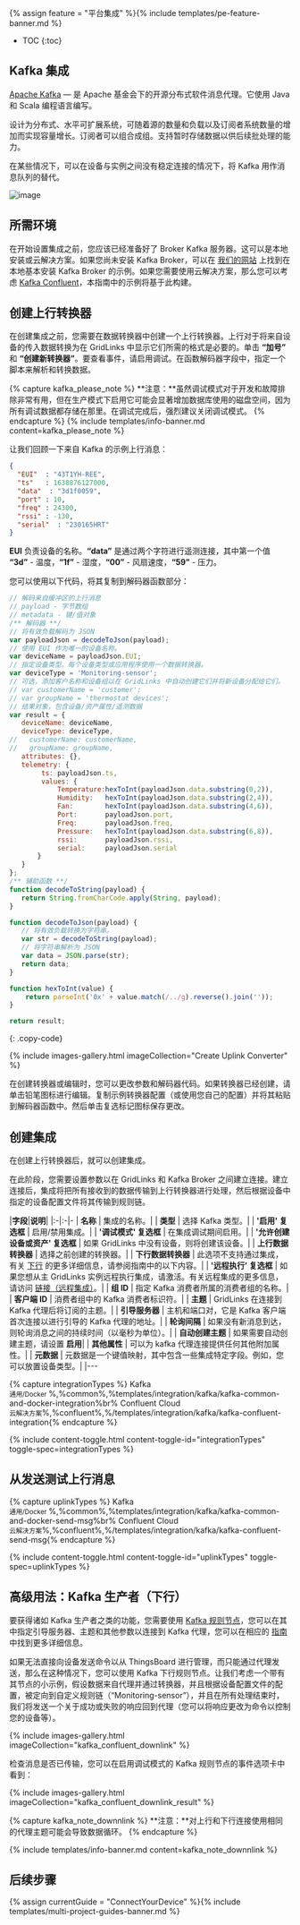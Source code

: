 {% assign feature = "平台集成" %}{% include templates/pe-feature-banner.md %}

* TOC
{:toc}

## Kafka 集成

[Apache Kafka](https://kafka.apache.org/) — 是 Apache 基金会下的开源分布式软件消息代理。它使用 Java 和 Scala 编程语言编写。

设计为分布式、水平可扩展系统，可随着源的数量和负载以及订阅者系统数量的增加而实现容量增长。订阅者可以组合成组。支持暂时存储数据以供后续批处理的能力。

在某些情况下，可以在设备与实例之间没有稳定连接的情况下，将 Kafka 用作消息队列的替代。

![image](/images/user-guide/integrations/kafka/Kafka_main.png)

## 所需环境
在开始设置集成之前，您应该已经准备好了 Broker Kafka 服务器。这可以是本地安装或云解决方案。如果您尚未安装 Kafka Broker，可以在 [我们的网站](https://thingsboard.io/docs/user-guide/install/pe/ubuntu/?ubuntuThingsboardQueue=kafka#step-5-choose-thingsboard-queue-service) 上找到在本地基本安装 Kafka Broker 的示例。如果您需要使用云解决方案，那么您可以考虑 [Kafka Confluent](https://www.confluent.io/)，本指南中的示例将基于此构建。

## 创建上行转换器

在创建集成之前，您需要在数据转换器中创建一个上行转换器。上行对于将来自设备的传入数据转换为在 GridLinks 中显示它们所需的格式是必要的。单击 **“加号”** 和 **“创建新转换器”**。要查看事件，请启用调试。在函数解码器字段中，指定一个脚本来解析和转换数据。

{% capture kafka_please_note %}
**注意：**虽然调试模式对于开发和故障排除非常有用，但在生产模式下启用它可能会显著增加数据库使用的磁盘空间，因为所有调试数据都存储在那里。在调试完成后，强烈建议关闭调试模式。
{% endcapture %}
{% include templates/info-banner.md content=kafka_please_note %}

让我们回顾一下来自 Kafka 的示例上行消息：
```json
{
  "EUI"  : "43T1YH-REE",
  "ts"   : 1638876127000,
  "data"  : "3d1f0059",
  "port" : 10,
  "freq" : 24300,
  "rssi" : -130,
  "serial"  : "230165HRT"
}
```
**EUI** 负责设备的名称。**“data”** 是通过两个字符进行遥测连接，其中第一个值 **“3d”** - 温度，**“1f”** - 湿度，**“00”** - 风扇速度，**“59”** - 压力。

您可以使用以下代码，将其复制到解码器函数部分：

```js
// 解码来自缓冲区的上行消息
// payload - 字节数组
// metadata - 键/值对象
/** 解码器 **/
// 将有效负载解码为 JSON
var payloadJson = decodeToJson(payload);
// 使用 EUI 作为唯一的设备名称。
var deviceName = payloadJson.EUI;
// 指定设备类型。每个设备类型或应用程序使用一个数据转换器。
var deviceType = 'Monitoring-sensor';
// 可选，添加客户名称和设备组以在 GridLinks 中自动创建它们并将新设备分配给它们。
// var customerName = 'customer';
// var groupName = 'thermostat devices';
// 结果对象，包含设备/资产属性/遥测数据
var result = {
   deviceName: deviceName,
   deviceType: deviceType,
//   customerName: customerName,
//   groupName: groupName,
   attributes: {},
   telemetry: {
        ts: payloadJson.ts,
        values: {
            Temperature:hexToInt(payloadJson.data.substring(0,2)),
            Humidity:   hexToInt(payloadJson.data.substring(2,4)),
            Fan:        hexToInt(payloadJson.data.substring(4,6)),
            Port:       payloadJson.port,
            Freq:       payloadJson.freq,
            Pressure:   hexToInt(payloadJson.data.substring(6,8)),
            rssi:       payloadJson.rssi,
            serial:     payloadJson.serial
       }
   }
};
/** 辅助函数 **/
function decodeToString(payload) {
   return String.fromCharCode.apply(String, payload);
}

function decodeToJson(payload) {
   // 将有效负载转换为字符串。
   var str = decodeToString(payload);
   // 将字符串解析为 JSON
   var data = JSON.parse(str);
   return data;
}

function hexToInt(value) {
    return parseInt('0x' + value.match(/../g).reverse().join(''));
}

return result;
```
{: .copy-code}

{% include images-gallery.html imageCollection="Create Uplink Converter" %}

在创建转换器或编辑时，您可以更改参数和解码器代码。如果转换器已经创建，请单击铅笔图标进行编辑。复制示例转换器配置（或使用您自己的配置）并将其粘贴到解码器函数中。然后单击复选标记图标保存更改。

## 创建集成

在创建上行转换器后，就可以创建集成。

在此阶段，您需要设置参数以在 GridLinks 和 Kafka Broker 之间建立连接。建立连接后，集成将把所有接收到的数据传输到上行转换器进行处理，然后根据设备中指定的设备配置文件将其传输到规则链。

|**字段**|**说明**|
|:-|:-|-
| **名称**              | 集成的名称。|
| **类型**              | 选择 Kafka 类型。|
| **'启用' 复选框**              | 启用/禁用集成。|
| **'调试模式' 复选框**              | 在集成调试期间启用。|
| **'允许创建设备或资产' 复选框**              | 如果 GridLinks 中没有设备，则将创建该设备。|
| **上行数据转换器**              | 选择之前创建的转换器。|
| **下行数据转换器**              | 此选项不支持通过集成，有关 [下行](https://thingsboard.io/docs/user-guide/integrations/kafka/?installationType=common&integrationTypes=common&uplinkTypes=common#advanced-usage-kafka-producer-downlink) 的更多详细信息，请参阅指南中的以下内容。|
| **'远程执行' 复选框**              | 如果您想从主 GridLinks 实例远程执行集成，请激活。有关远程集成的更多信息，请访问 [链接（远程集成）](https://thingsboard.io/docs/user-guide/integrations/remote-integrations/)。|
| **组 ID**              | 指定 Kafka 消费者所属的消费者组的名称。|
| **客户端 ID**              | 消费者组中的 Kafka 消费者标识符。|
| **主题**              | GridLinks 在连接到 Kafka 代理后将订阅的主题。|
| **引导服务器**              | 主机和端口对，它是 Kafka 客户端首次连接以进行引导的 Kafka 代理的地址。|
| **轮询间隔**              | 如果没有新消息到达，则轮询消息之间的持续时间（以毫秒为单位）。|
| **自动创建主题**              | 如果需要自动创建主题，请设置 **启用**|
| **其他属性**              | 可以为 kafka 代理连接提供任何其他附加属性。|
| **元数据**              | 元数据是一个键值映射，其中包含一些集成特定字段。例如，您可以放置设备类型。|
|---

{% capture integrationTypes %}
Kafka<br><small>通用/Docker </small>%,%common%,%templates/integration/kafka/kafka-common-and-docker-integration%br%
Confluent Cloud<br><small>云解决方案</small>%,%confluent%,%/templates/integration/kafka/kafka-confluent-integration{% endcapture %}

{% include content-toggle.html content-toggle-id="integrationTypes" toggle-spec=integrationTypes %}

## 从发送测试上行消息

{% capture uplinkTypes %}
Kafka<br><small>通用/Docker </small>%,%common%,%templates/integration/kafka/kafka-common-and-docker-send-msg%br%
Confluent Cloud<br><small>云解决方案</small>%,%confluent%,%/templates/integration/kafka/kafka-confluent-send-msg{% endcapture %}

{% include content-toggle.html content-toggle-id="uplinkTypes" toggle-spec=uplinkTypes %}

## 高级用法：Kafka 生产者（下行）

要获得诸如 Kafka 生产者之类的功能，您需要使用 [Kafka 规则节点](https://thingsboard.io/docs/pe/user-guide/rule-engine-2-0/external-nodes/#kafka-node)，您可以在其中指定引导服务器、主题和其他参数以连接到 Kafka 代理，您可以在相应的 [指南](https://thingsboard.io/docs/pe/user-guide/rule-engine-2-0/external-nodes/#kafka-node) 中找到更多详细信息。

如果无法直接向设备发送命令以从 ThingsBoard 进行管理，而只能通过代理发送，那么在这种情况下，您可以使用 Kafka 下行规则节点。让我们考虑一个带有其节点的小示例，假设数据来自代理并通过转换器，并且根据设备配置文件的配置，被定向到自定义规则链（“Monitoring-sensor”），并且在所有处理结束时，我们将发送一个关于成功或失败的响应回到代理（您可以将响应更改为命令以控制您的设备等）。

{% include images-gallery.html imageCollection="kafka_confluent_downlink" %}

检查消息是否已传输，您可以在启用调试模式的 Kafka 规则节点的事件选项卡中看到：

{% include images-gallery.html imageCollection="kafka_confluent_downlink_result" %}

{% capture kafka_note_downnlink %}
**注意：**对上行和下行连接使用相同的代理主题可能会导致数据循环。
{% endcapture %}

{% include templates/info-banner.md content=kafka_note_downnlink %}

## 后续步骤

{% assign currentGuide = "ConnectYourDevice" %}{% include templates/multi-project-guides-banner.md %}